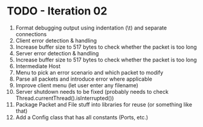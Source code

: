 # TODO - Iteration 02

1. Format debugging output using indentation (\\t) and separate connections
2. Client error detection & handling
  1. Increase buffer size to 517 bytes to check whether the packet is too long
3. Server error detection & handling
  1. Increase buffer size to 517 bytes to check whether the packet is too long
4. Intermediate Host
  1. Menu to pick an error scenario and which packet to modify
  2. Parse all packets and introduce error where applicable
5. Improve client menu (let user enter any filename)
6. Server shutdown needs to be fixed (probably needs to check Thread.currentThread().isInterrupted())
7. Package Packet and File stuff into libraries for reuse (or something like that)
8. Add a Config class that has all constants (Ports, etc.)
